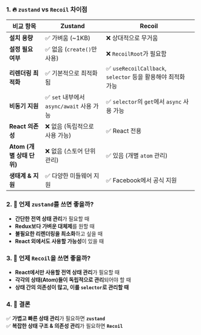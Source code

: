 ### 1. 🔥 `zustand` vs `Recoil` 차이점

|비교 항목|Zustand|Recoil|
|---|---|---|
|**설치 용량**|✅ 가벼움 (~1KB)|❌ 상대적으로 무거움|
|**설정 필요 여부**|✅ 없음 (`create()`만 사용)|❌ `RecoilRoot`가 필요함|
|**리렌더링 최적화**|✅ 기본적으로 최적화됨|✅ `useRecoilCallback`, `selector` 등을 활용해야 최적화 가능|
|**비동기 지원**|✅ `set` 내부에서 `async/await` 사용 가능|✅ `selector`의 `get`에서 `async` 사용 가능|
|**React 의존성**|❌ 없음 (독립적으로 사용 가능)|✅ React 전용|
|**Atom (개별 상태 단위)**|❌ 없음 (스토어 단위 관리)|✅ 있음 (개별 `atom` 관리)|
|**생태계 & 지원**|✅ 다양한 미들웨어 지원|✅ Facebook에서 공식 지원|

### 2. 📌 언제 `zustand`를 쓰면 좋을까?

- **간단한 전역 상태 관리**가 필요할 때
- **Redux보다 가벼운 대체제**를 원할 때
- **불필요한 리렌더링을 최소화**하고 싶을 때
- **React 외에서도 사용할 가능성**이 있을 때


### 3. 📌 언제 `Recoil`을 쓰면 좋을까?

- **React에서만 사용할 전역 상태 관리**가 필요할 때
- **각각의 상태(Atom)들이 독립적으로 관리**되어야 할 때
- **상태 간의 의존성이 많고, 이를 `selector`로 관리할 때**


### 4. 🎯 결론

✅ **가볍고 빠른 상태 관리**가 필요하면 **`zustand`**  
✅ **복잡한 상태 구조 & 의존성 관리**가 필요하면 **`Recoil`**